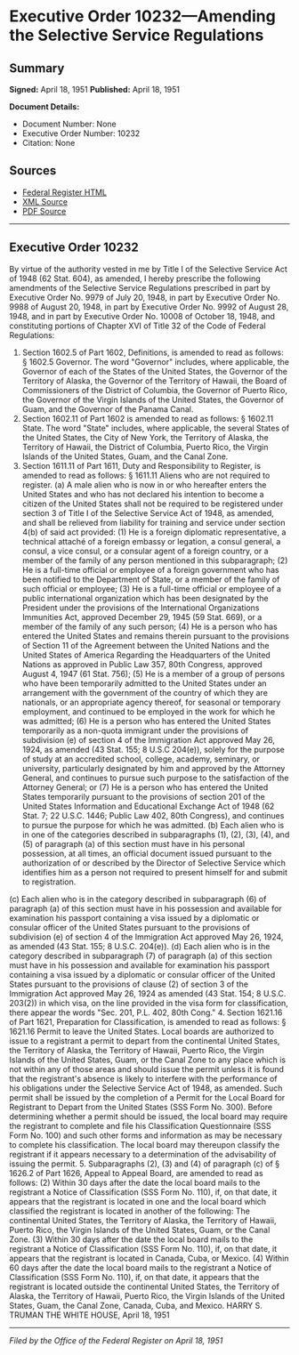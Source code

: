 # Executive Order 10232—Amending the Selective Service Regulations

## Summary

**Signed:** April 18, 1951
**Published:** April 18, 1951

**Document Details:**
- Document Number: None
- Executive Order Number: 10232
- Citation: None

## Sources
- [Federal Register HTML](https://www.presidency.ucsb.edu/documents/executive-order-10232-amending-the-selective-service-regulations)
- [XML Source](None)
- [PDF Source](None)

---

## Executive Order 10232

By virtue of the authority vested in me by Title I of the Selective Service Act of 1948 (62 Stat. 604), as amended, I hereby prescribe the following amendments of the Selective Service Regulations prescribed in part by Executive Order No. 9979 of July 20, 1948, in part by Executive Order No. 9988 of August 20, 1948, in part by Executive Order No. 9992 of August 28, 1948, and in part by Executive Order No. 10008 of October 18, 1948, and constituting portions of Chapter XVI of Title 32 of the Code of Federal Regulations:
1. Section 1602.5 of Part 1602, Definitions, is amended to read as follows:
§ 1602.5 Governor. The word "Governor" includes, where applicable, the Governor of each of the States of the United States, the Governor of the Territory of Alaska, the Governor of the Territory of Hawaii, the Board of Commissioners of the District of Columbia, the Governor of Puerto Rico, the Governor of the Virgin Islands of the United States, the Governor of Guam, and the Governor of the Panama Canal.
2. Section 1602.11 of Part 1602 is amended to read as follows:
§ 1602.11 State. The word "State" includes, where applicable, the several States of the United States, the City of New York, the Territory of Alaska, the Territory of Hawaii, the District of Columbia, Puerto Rico, the Virgin Islands of the United States, Guam, and the Canal Zone.
3. Section 1611.11 of Part 1611, Duty and Responsibility to Register, is amended to read as follows:
§ 1611.11 Aliens who are not required to register. (a) A male alien who is now in or who hereafter enters the United States and who has not declared his intention to become a citizen of the United States shall not be required to be registered under section 3 of Title I of the Selective Service Act of 1948, as amended, and shall be relieved from liability for training and service under section 4(b) of said act provided:
    (1) He is a foreign diplomatic representative, a technical attaché of a foreign embassy or legation, a consul general, a consul, a vice consul, or a consular agent of a foreign country, or a member of the family of any person mentioned in this subparagraph;
    (2) He is a full-time official or employee of a foreign government who has been notified to the Department of State, or a member of the family of such official or employee;
    (3) He is a full-time official or employee of a public international organization which has been designated by the President under the provisions of the International Organizations Immunities Act, approved December 29, 1945 (59 Stat. 669), or a member of the family of any such person;
    (4) He is a person who has entered the United States and remains therein pursuant to the provisions of Section 11 of the Agreement between the United Nations and the United States of America Regarding the Headquarters of the United Nations as approved in Public Law 357, 80th Congress, approved August 4, 1947 (61 Stat. 756);
    (5) He is a member of a group of persons who have been temporarily admitted to the United States under an arrangement with the government of the country of which they are nationals, or an appropriate agency thereof, for seasonal or temporary employment, and continued to be employed in the work for which he was admitted;
    (6) He is a person who has entered the United States temporarily as a non-quota immigrant under the provisions of subdivision (e) of section 4 of the Immigration Act approved May 26, 1924, as amended (43 Stat. 155; 8 U.S.C 204(e)), solely for the purpose of study at an accredited school, college, academy, seminary, or university, particularly designated by him and approved by the Attorney General, and continues to pursue such purpose to the satisfaction of the Attorney General; or
    (7) He is a person who has entered the United States temporarily pursuant to the provisions of section 201 of the United States Information and Educational Exchange Act of 1948 (62 Stat. 7; 22 U.S.C. 1446; Public Law 402, 80th Congress), and continues to pursue the purpose for which he was admitted.
(b) Each alien who is in one of the categories described in subparagraphs (1), (2), (3), (4), and (5) of paragraph (a) of this section must have in his personal possession, at all times, an official document issued pursuant to the authorization of or described by the Director of Selective Service which identifies him as a person not required to present himself for and submit to registration.

(c) Each alien who is in the category described in subparagraph (6) of paragraph (a) of this section must have in his possession and available for examination his passport containing a visa issued by a diplomatic or consular officer of the United States pursuant to the provisions of subdivision (e) of section 4 of the Immigration Act approved May 26, 1924, as amended (43 Stat. 155; 8 U.S.C. 204(e)).
(d) Each alien who is in the category described in subparagraph (7) of paragraph (a) of this section must have in his possession and available for examination his passport containing a visa issued by a diplomatic or consular officer of the United States pursuant to the provisions of clause (2) of section 3 of the Immigration Act approved May 26, 1924 as amended (43 Stat. 154; 8 U.S.C. 203(2)) in which visa, on the line provided in the visa form for classification, there appear the words "Sec. 201, P.L. 402, 80th Cong."
4. Section 1621.16 of Part 1621, Preparation for Classification, is amended to read as follows:
§ 1621.16 Permit to leave the United States. Local boards are authorized to issue to a registrant a permit to depart from the continental United States, the Territory of Alaska, the Territory of Hawaii, Puerto Rico, the Virgin Islands of the United States, Guam, or the Canal Zone to any place which is not within any of those areas and should issue the permit unless it is found that the registrant's absence is likely to interfere with the performance of his obligations under the Selective Service Act of 1948, as amended. Such permit shall be issued by the completion of a Permit for the Local Board for Registrant to Depart from the United States (SSS Form No. 300). Before determining whether a permit should be issued, the local board may require the registrant to complete and file his Classification Questionnaire (SSS Form No. 100) and such other forms and information as may be necessary to complete his classification. The local board may thereupon classify the registrant if it appears necessary to a determination of the advisability of issuing the permit.
5. Subparagraphs (2), (3) and (4) of paragraph (c) of § 1626.2 of Part 1626, Appeal to Appeal Board, are amended to read as follows:
    (2) Within 30 days after the date the local board mails to the registrant a Notice of Classification (SSS Form No. 110), if, on that date, it appears that the registrant is located in one and the local board which classified the registrant is located in another of the following: The continental United States, the Territory of Alaska, the Territory of Hawaii, Puerto Rico, the Virgin Islands of the United States, Guam, or the Canal Zone.
    (3) Within 30 days after the date the local board mails to the registrant a Notice of Classification (SSS Form No. 110), if, on that date, it appears that the registrant is located in Canada, Cuba, or Mexico.
    (4) Within 60 days after the date the local board mails to the registrant a Notice of Classification (SSS Form No. 110), if, on that date, it appears that the registrant is located outside the continental United States, the Territory of Alaska, the Territory of Hawaii, Puerto Rico, the Virgin Islands of the United States, Guam, the Canal Zone, Canada, Cuba, and Mexico.
HARRY S. TRUMAN
THE WHITE HOUSE,
April 18, 1951

---

*Filed by the Office of the Federal Register on April 18, 1951*
